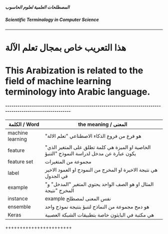 #####  المصطلحات العلمية لعلوم الحاسوب
#####  Scientific Terminology in Computer Science
----------------------------------------------


# هذا التعريب خاص بمجال تعلم الآلة 
# This Arabization is related to the field of machine learning terminology into Arabic language.


#### ------------------------------------------------------------------------------------------------------------
الكلمة / Word | the meaning / المعنى
--------------|----------------------
machine learning | "هو فرع من فروع الذكاء الاصطناعي "تعلم الالة 
feature | "الخاصية او الميزة هي كلمة تطلق على المتغير الذي يكون عبارة عن مدخل لدراسة النموذج "التنبؤ   
feature set | مجموعة من المتغيرات 
label | هي نتيجة الاخيرة او المخرج من النمودج او العمود الاخير في الجدول 
example | "المثال او هو الصف  الواحد يحتوي المتغير "المدخل" و المخرج "نتيجة 
instance | example نفس المعنى لمصطلح    
ensemble | هو دمح مجموعة من النماذج لتنبؤ بنتيجة نموذج واحد 
Keras | هي مكتبة في البايثون خاصة بتطبيقات الشبكة العصبية

+++++++++++++++++++++++
